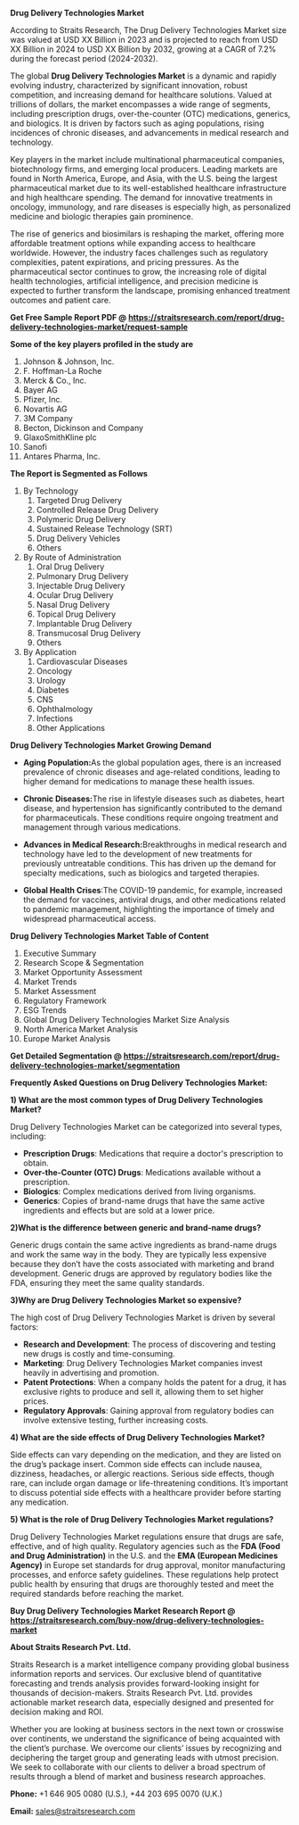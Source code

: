 <p><strong>Drug Delivery Technologies Market</strong></p>
<p>According to Straits Research, The Drug Delivery Technologies Market size was valued at USD XX Billion in 2023 and is projected to reach from USD XX Billion in 2024 to USD XX Billion by 2032, growing at a CAGR of 7.2% during the forecast period (2024-2032).</p>
<p>The global <strong>Drug Delivery Technologies Market</strong> is a dynamic and rapidly evolving industry, characterized by significant innovation, robust competition, and increasing demand for healthcare solutions. Valued at trillions of dollars, the market encompasses a wide range of segments, including prescription drugs, over-the-counter (OTC) medications, generics, and biologics. It is driven by factors such as aging populations, rising incidences of chronic diseases, and advancements in medical research and technology.</p>
<p>Key players in the market include multinational pharmaceutical companies, biotechnology firms, and emerging local producers. Leading markets are found in North America, Europe, and Asia, with the U.S. being the largest pharmaceutical market due to its well-established healthcare infrastructure and high healthcare spending. The demand for innovative treatments in oncology, immunology, and rare diseases is especially high, as personalized medicine and biologic therapies gain prominence.</p>
<p>The rise of generics and biosimilars is reshaping the market, offering more affordable treatment options while expanding access to healthcare worldwide. However, the industry faces challenges such as regulatory complexities, patent expirations, and pricing pressures. As the pharmaceutical sector continues to grow, the increasing role of digital health technologies, artificial intelligence, and precision medicine is expected to further transform the landscape, promising enhanced treatment outcomes and patient care.</p>
<p><strong>Get Free Sample Report PDF @ <a href=https://straitsresearch.com/report/drug-delivery-technologies-market/request-sample>https://straitsresearch.com/report/drug-delivery-technologies-market/request-sample</a></strong></p>
<div>
<div><strong>Some of the key players profiled in the study are</strong></div>
</div>
<p><ol>
<li>Johnson &amp; Johnson, Inc.</li>
<li>F. Hoffman-La Roche</li>
<li>Merck &amp; Co., Inc.</li>
<li>Bayer AG</li>
<li>Pfizer, Inc.</li>
<li>Novartis AG</li>
<li>3M Company</li>
<li>Becton, Dickinson and Company</li>
<li>GlaxoSmithKline plc</li>
<li>Sanofi</li>
<li>Antares Pharma, Inc.</li>
</ol></p>
<p><strong>The Report is Segmented as Follows</strong></p>
<p><ol>
<li>By Technology
<ol>
<li>Targeted Drug Delivery</li>
<li>Controlled Release Drug Delivery</li>
<li>Polymeric Drug Delivery</li>
<li>Sustained Release Technology (SRT)</li>
<li>Drug Delivery Vehicles</li>
<li>Others</li>
</ol>
</li>
<li>By Route of Administration
<ol>
<li>Oral Drug Delivery</li>
<li>Pulmonary Drug Delivery</li>
<li>Injectable Drug Delivery</li>
<li>Ocular Drug Delivery</li>
<li>Nasal Drug Delivery</li>
<li>Topical Drug Delivery</li>
<li>Implantable Drug Delivery</li>
<li>Transmucosal Drug Delivery</li>
<li>Others</li>
</ol>
</li>
<li>By Application
<ol>
<li>Cardiovascular Diseases</li>
<li>Oncology</li>
<li>Urology</li>
<li>Diabetes</li>
<li>CNS</li>
<li>Ophthalmology</li>
<li>Infections</li>
<li>Other Applications</li>
</ol>
</li>
</ol></p>
<p><strong>Drug Delivery Technologies Market Growing Demand</strong></p>
<ul>
<li>
<p><strong><strong>Aging Population</strong>:</strong>As the global population ages, there is an increased prevalence of chronic diseases and age-related conditions, leading to higher demand for medications to manage these health issues.</p>
</li>
<li>
<p><strong>Chronic Diseases:</strong>The rise in lifestyle diseases such as diabetes, heart disease, and hypertension has significantly contributed to the demand for pharmaceuticals. These conditions require ongoing treatment and management through various medications.</p>
</li>
<li>
<p><strong>Advances in Medical Research:</strong>Breakthroughs in medical research and technology have led to the development of new treatments for previously untreatable conditions. This has driven up the demand for specialty medications, such as biologics and targeted therapies.</p>
</li>
<li>
<p><strong>Global Health Crises</strong>:The COVID-19 pandemic, for example, increased the demand for vaccines, antiviral drugs, and other medications related to pandemic management, highlighting the importance of timely and widespread pharmaceutical access.</p>
</li>
</ul>
<p><strong>Drug Delivery Technologies Market Table of Content</strong></p>
<div>
<ol>
<li>Executive Summary</li>
<li>Research Scope &amp; Segmentation</li>
<li>Market Opportunity Assessment</li>
<li>Market Trends</li>
<li>Market Assessment</li>
<li>Regulatory Framework</li>
<li>ESG Trends</li>
<li>Global Drug Delivery Technologies Market Size Analysis</li>
<li>North America Market Analysis</li>
<li>Europe Market Analysis</li>
</ol>
</div>
<p><strong>Get Detailed Segmentation @ <a href=https://straitsresearch.com/report/drug-delivery-technologies-market/segmentation>https://straitsresearch.com/report/drug-delivery-technologies-market/segmentation</a></strong></p>
<p><strong>Frequently Asked Questions on Drug Delivery Technologies Market:</strong></p>
<p><strong>1) What are the most common types of Drug Delivery Technologies Market?</strong></p>
<p>Drug Delivery Technologies Market can be categorized into several types, including:</p>
<ul>
<li><strong>Prescription Drugs</strong>: Medications that require a doctor's prescription to obtain.</li>
<li><strong>Over-the-Counter (OTC) Drugs</strong>: Medications available without a prescription.</li>
<li><strong>Biologics</strong>: Complex medications derived from living organisms.</li>
<li><strong>Generics</strong>: Copies of brand-name drugs that have the same active ingredients and effects but are sold at a lower price.</li>
</ul>
<p><strong>2)What is the difference between generic and brand-name drugs?</strong></p>
<p>Generic drugs contain the same active ingredients as brand-name drugs and work the same way in the body. They are typically less expensive because they don&rsquo;t have the costs associated with marketing and brand development. Generic drugs are approved by regulatory bodies like the FDA, ensuring they meet the same quality standards.</p>
<p><strong>3)Why are Drug Delivery Technologies Market so expensive?</strong></p>
<p>The high cost of Drug Delivery Technologies Market is driven by several factors:</p>
<ul>
<li><strong>Research and Development</strong>: The process of discovering and testing new drugs is costly and time-consuming.</li>
<li><strong>Marketing</strong>: Drug Delivery Technologies Market companies invest heavily in advertising and promotion.</li>
<li><strong>Patent Protections</strong>: When a company holds the patent for a drug, it has exclusive rights to produce and sell it, allowing them to set higher prices.</li>
<li><strong>Regulatory Approvals</strong>: Gaining approval from regulatory bodies can involve extensive testing, further increasing costs.</li>
</ul>
<p><strong>4) What are the side effects of Drug Delivery Technologies Market?</strong></p>
<p>Side effects can vary depending on the medication, and they are listed on the drug&rsquo;s package insert. Common side effects can include nausea, dizziness, headaches, or allergic reactions. Serious side effects, though rare, can include organ damage or life-threatening conditions. It&rsquo;s important to discuss potential side effects with a healthcare provider before starting any medication.</p>
<p><strong>5) What is the role of Drug Delivery Technologies Market regulations?</strong></p>
<p>Drug Delivery Technologies Market regulations ensure that drugs are safe, effective, and of high quality. Regulatory agencies such as the <strong>FDA (Food and Drug Administration)</strong> in the U.S. and the <strong>EMA (European Medicines Agency)</strong> in Europe set standards for drug approval, monitor manufacturing processes, and enforce safety guidelines. These regulations help protect public health by ensuring that drugs are thoroughly tested and meet the required standards before reaching the market.</p>
<p><strong>Buy Drug Delivery Technologies Market Research Report @ <a href=https://straitsresearch.com/buy-now/drug-delivery-technologies-market>https://straitsresearch.com/buy-now/drug-delivery-technologies-market</a></strong></p>
<p><strong>About Straits Research Pvt. Ltd.</strong></p>
<p>Straits Research is a market intelligence company providing global business information reports and services. Our exclusive blend of quantitative forecasting and trends analysis provides forward-looking insight for thousands of decision-makers. Straits Research Pvt. Ltd. provides actionable market research data, especially designed and presented for decision making and ROI.</p>
<p>Whether you are looking at business sectors in the next town or crosswise over continents, we understand the significance of being acquainted with the client&rsquo;s purchase. We overcome our clients&rsquo; issues by recognizing and deciphering the target group and generating leads with utmost precision. We seek to collaborate with our clients to deliver a broad spectrum of results through a blend of market and business research approaches.</p>
<p><strong>Phone:</strong> +1 646 905 0080 (U.S.), +44 203 695 0070 (U.K.)</p>
<p><strong>Email:</strong> <a href=mailto:sales@straitsresearch.com><u>sales@straitsresearch.com</u></a></p>
